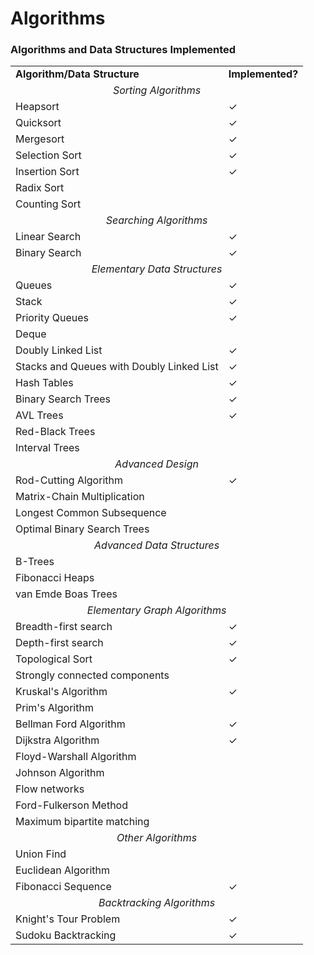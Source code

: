 # Algorithms
### Algorithms and Data Structures Implemented

<table>
    <tr>
        <td><b>Algorithm/Data Structure</b></td>
        <td><b>Implemented?</b></td>
    </tr>
    <tr>
        <td colspan="2" align="center"><i>Sorting Algorithms</i></td>
    </tr>
    <tr>
        <td>Heapsort</td>
        <td>✓</td>
    </tr>
    <tr>
        <td>Quicksort</td>
        <td>✓</td>
    </tr>
    <tr>
        <td>Mergesort</td>
        <td>✓</td>
    </tr>
    <tr>
        <td>Selection Sort</td>
        <td>✓</td>
    </tr>
    <tr>
        <td>Insertion Sort</td>
        <td>✓</td>
    </tr>
    <tr>
        <td>Radix Sort</td>
        <td>&nbsp;</td>
    </tr>
    <tr>
        <td>Counting Sort</td>
        <td>&nbsp;</td>
    </tr>
    <tr>
        <td colspan="2" align="center"><i>Searching Algorithms</i></td>
    </tr>
    <tr>
        <td>Linear Search</td>
        <td>✓</td>
    </tr>
    <tr>
        <td>Binary Search</td>
        <td>✓</td>
    </tr>
    <tr>
        <td colspan="2" align="center"><i>Elementary Data Structures</i></td>
    </tr>
    <tr>
        <td>Queues</td>
        <td>✓</td>
    </tr>
    <tr>
        <td>Stack</td>
        <td>✓</td>
    </tr>
    <tr>
        <td>Priority Queues</td>
        <td>✓</td>
    </tr>
    <tr>
        <td>Deque</td>
        <td>&nbsp;</td>
    </tr>
    <tr>
        <td>Doubly Linked List</td>
        <td>✓</td>
    </tr>
    <tr>
        <td>Stacks and Queues with Doubly Linked List</td>
        <td>✓</td>
    </tr>
    <tr>
        <td>Hash Tables</td>
        <td>✓</td>
    </tr>
    <tr>
        <td>Binary Search Trees</td>
        <td>✓</td>
    </tr>
    <tr>
        <td>AVL Trees</td>
        <td>✓</td>
    </tr>
    <tr>
        <td>Red-Black Trees</td>
        <td>&nbsp;</td>
    </tr>
    <tr>
        <td>Interval Trees</td>
        <td>&nbsp;</td>
    </tr>
    <tr>
        <td colspan="2" align="center"><i>Advanced Design</i></td>
    </tr>
    <tr>
        <td>Rod-Cutting Algorithm</td>
        <td>✓</td>
    </tr>
    <tr>
        <td>Matrix-Chain Multiplication</td>
        <td>&nbsp;</td>
    </tr>
    <tr>
        <td>Longest Common Subsequence</td>
        <td>&nbsp;</td>
    </tr>
    <tr>
        <td>Optimal Binary Search Trees</td>
        <td>&nbsp;</td>
    </tr>
    <tr>
        <td colspan="2" align="center"><i>Advanced Data Structures</i></td>
    </tr>
    <tr>
        <td>B-Trees</td>
        <td>&nbsp;</td>
    </tr>
    <tr>
        <td>Fibonacci Heaps</td>
        <td>&nbsp;</td>
    </tr>
    <tr>
        <td>van Emde Boas Trees</td>
        <td>&nbsp;</td>
    </tr>
    <tr>
        <td colspan="2" align="center"><i>Elementary Graph Algorithms</i></td>
    </tr>
    <tr>
        <td>Breadth-first search</td>
        <td>✓</td>
    </tr>
    <tr>
        <td>Depth-first search</td>
        <td>✓</td>
    </tr>
    <tr>
        <td>Topological Sort</td>
        <td>✓</td>
    </tr>
    <tr>
        <td>Strongly connected components</td>
        <td>&nbsp;</td>
    </tr>
    <tr>
        <td>Kruskal's Algorithm</td>
        <td>✓</td>
    </tr>
    <tr>
        <td>Prim's Algorithm</td>
        <td>&nbsp;</td>
    </tr>
    <tr>
        <td>Bellman Ford Algorithm</td>
        <td>✓</td>
    </tr>
    <tr>
        <td>Dijkstra Algorithm</td>
        <td>✓</td>
    </tr>
    <tr>
        <td>Floyd-Warshall Algorithm</td>
        <td>&nbsp;</td>
    </tr>
    <tr>
        <td>Johnson Algorithm</td>
        <td>&nbsp;</td>
    </tr>
    <tr>
        <td>Flow networks</td>
        <td>&nbsp;</td>
    </tr>
    <tr>
        <td>Ford-Fulkerson Method</td>
        <td>&nbsp;</td>
    </tr>
    <tr>
        <td>Maximum bipartite matching</td>
        <td>&nbsp;</td>
    </tr>
    <tr>
        <td colspan="2" align="center"><i>Other Algorithms</i></td>
    </tr>
    <tr>
        <td>Union Find</td>
        <td>&nbsp;</td>
    </tr>
    <tr>
        <td>Euclidean Algorithm</td>
        <td>&nbsp;</td>
    </tr>
    <tr>
        <td>Fibonacci Sequence</td>
        <td>✓</td>
    </tr>
    <tr>
	<td colspan="2" align="center"><i>Backtracking Algorithms</i></td>
    </tr>
    <tr>
	<td>Knight's Tour Problem</td>
	<td>✓</td>
    </tr>
    <tr>
	<td>Sudoku Backtracking</td>
	<td>✓</td>
    </tr>
</table>

